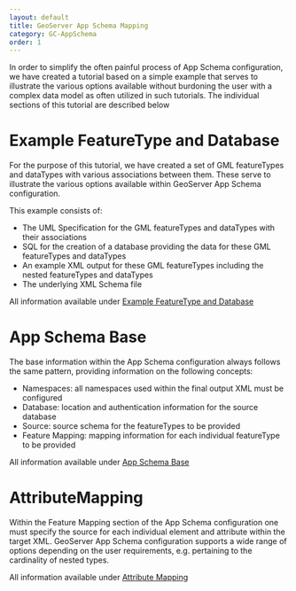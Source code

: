 ```yaml
---
layout: default
title: GeoServer App Schema Mapping
category: GC-AppSchema
order: 1
---
```


In order to simplify the often painful process of App Schema configuration, we have created a tutorial based on a simple example that serves to illustrate the various options available without burdoning the user with a complex data model as often utilized in such tutorials. The individual sections of this tutorial are described below

# Example FeatureType and Database

For the purpose of this tutorial, we have created a set of GML featureTypes and dataTypes with various associations between them. These serve to illustrate the various options available within GeoServer App Schema configuration.

This example consists of:
* The UML Specification for the GML featureTypes and dataTypes with their associations
* SQL for the creation of a database providing the data for these GML featureTypes and dataTypes
* An example XML output for these GML featureTypes including the nested featureTypes and dataTypes
* The underlying XML Schema file

All information available under [Example FeatureType and Database](https://github.com/DataCoveEU/API4INSPIRE/blob/gh-pages/ogc-api/GS-AppSchemaExample.md)

# App Schema Base

The base information within the App Schema configuration always follows the same pattern, providing information on the following concepts:
* Namespaces: all namespaces used within the final output XML must be configured
* Database: location and authentication information for the source database
* Source: source schema for the featureTypes to be provided
* Feature Mapping: mapping information for each individual featureType to be provided

All information available under [App Schema Base](https://github.com/DataCoveEU/API4INSPIRE/blob/gh-pages/ogc-api/GS-AppSchemaFileBase.md)


# AttributeMapping

Within the Feature Mapping section of the App Schema configuration one must specify the source for each individual element and attribute within the target XML. GeoServer App Schema configuration supports a wide range of options depending on the user requirements, e.g. pertaining to the cardinality of nested types.

All information available under [Attribute Mapping](https://github.com/DataCoveEU/API4INSPIRE/blob/gh-pages/ogc-api/GS-AppSchemaFeatureMapping.md)





